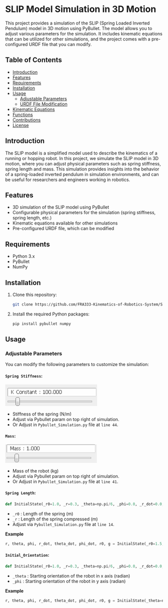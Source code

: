 # SLIP Model Simulation in 3D Motion

This project provides a simulation of the SLIP (Spring Loaded Inverted Pendulum) model in 3D motion using PyBullet. The model allows you to adjust various parameters for the simulation. It includes kinematic equations that can be utilized for other simulations, and the project comes with a pre-configured URDF file that you can modify.

## Table of Contents

- [Introduction](#introduction)
- [Features](#features)
- [Requirements](#requirements)
- [Installation](#installation)
- [Usage](#usage)
  - [Adjustable Parameters](#adjustable-parameters)
  - [URDF File Modification](#urdf-file-modification)
- [Kinematic Equations](#kinematic-equations)
- [Functions](#functions)
- [Contributions](#contributions)
- [License](#license)

## Introduction

The SLIP model is a simplified model used to describe the kinematics of a running or hopping robot. In this project, we simulate the SLIP model in 3D motion, where you can adjust physical parameters such as spring stiffness, spring length and mass. This simulation provides insights into the behavior of a spring-loaded inverted pendulum in simulation environments, and can be useful for researchers and engineers working in robotics.

## Features

- 3D simulation of the SLIP model using PyBullet
- Configurable physical parameters for the simulation (spring stiffness, spring length, etc.)
- Kinematic equations available for other simulations
- Pre-configured URDF file, which can be modified

## Requirements

- Python 3.x
- PyBullet
- NumPy

## Installation

1. Clone this repository:
   ```bash
   git clone https://github.com/FRA333-Kinematics-of-Robotics-System/SLIP-Model-Simulation.git
   ```
2. Install the required Python packages:
   ```bash
   pip install pybullet numpy
   ```

## Usage

### Adjustable Parameters

You can modify the following parameters to customize the simulation:

#### `Spring Stiffness`:
![K_Constant](.image/K_Constant.png)
- Stiffness of the spring (N/m)
- Adjust via Pybullet param on top right of simulation.
- Or Adjust in `Pybullet_Simulation.py` file at `line 44`.

#### `Mass`:
![Mass](.image/Mass.png)
- Mass of the robot (kg)
- Adjust via Pybullet param on top right of simulation.
- Or Adjust in `Pybullet_Simulation.py` file at `line 41`.

#### `Spring Length`: 

```py
def InitialState(_r0=1.0, _r=0.3, _theta=np.pi/6, _phi=0.0, _r_dot=0.0, _theta_dot=0.0, _phi_dot=0.0, _g=-9.81):
```

- `_r0` : Length of the spring (m)
- `_r` : Length of the spring compressed (m)
- Adjust via `Pybullet_Simulation.py` file at `line 14`.

**Example**

```py
r, theta, phi, r_dot, theta_dot, phi_dot, r0, g = InitialState(_r0=1.5, _r=0.7)
```

#### `Initial_Orientation`:

```py
def InitialState(_r0=1.0, _r=0.3, _theta=np.pi/6, _phi=0.0, _r_dot=0.0, _theta_dot=0.0, _phi_dot=0.0, _g=-9.81):
```

- `_theta` : Starting orientation of the robot in x axis (radian)
- `_phi` : Starting orientation of the robot in y axis (radian)

**Example**

```py
r, theta, phi, r_dot, theta_dot, phi_dot, r0, g = InitialState(_theta=np.pi/7, _phi=np.pi/6)
```

<!-- ### URDF File Modification

The project includes a pre-configured URDF file for the robot. You can modify the URDF file to change the robot's design or parameters. The URDF file can be found in the `urdf/` directory.

## Kinematic Equations

The following kinematic equations are utilized in the project:

1. **Spring Force**: 
   """
   F_spring = k * (x - l_0)
   """
   - Where `k` is the spring constant, `x` is the displacement, and `l_0` is the natural length of the spring.

2. **Leg Kinematics**:
   """
   x_leg = l * cos(θ)
   y_leg = l * sin(θ)
   """
   - Where `l` is the length of the leg, and `θ` is the angle of the leg relative to the ground.

## Functions

### `simulate_slip()`

Simulates the SLIP model dynamics in 3D using the given parameters.

### `calculate_kinematics()`

Calculates the kinematics of the robot based on the current state and parameters.

## Contributions

Feel free to fork the repository, make changes, and submit pull requests.

## License

This project is licensed under the MIT License - see the [LICENSE](LICENSE) file for details. -->